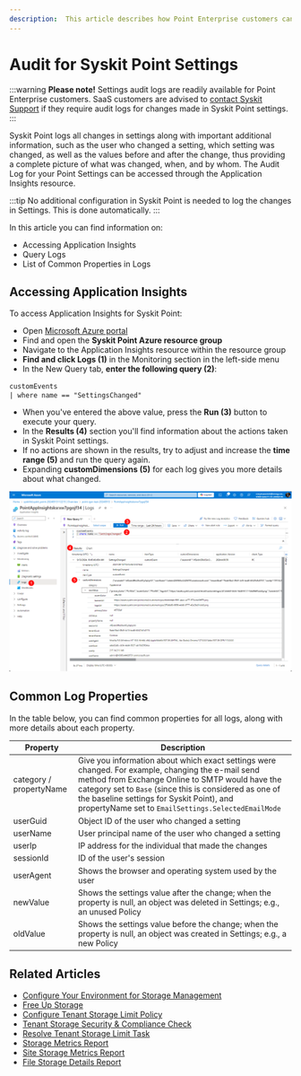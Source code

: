 ```yaml
---
description:  This article describes how Point Enterprise customers can access the audit log for all changes made in Syskit Point settings. 
---
```


# Audit for Syskit Point Settings

:::warning
**Please note!** Settings audit logs are readily available for Point Enterprise customers. SaaS customers are advised to [contact Syskit Support](https://www.syskit.com/contact-us/) if they require audit logs for changes made in Syskit Point settings.
:::

Syskit Point logs all changes in settings along with important additional information, such as the user who changed a setting, which setting was changed, as well as the values before and after the change, thus providing a complete picture of what was changed, when, and by whom. The Audit Log for your Point Settings can be accessed through the Application Insights resource.

:::tip
No additional configuration in Syskit Point is needed to log the changes in Settings. This is done automatically. 
:::

In this article you can find information on:

* Accessing Application Insights
* Query Logs 
* List of Common Properties in Logs

## Accessing Application Insights

To access Application Insights for Syskit Point:
* Open [Microsoft Azure portal](https://portal.azure.com/#home)
* Find and open the **Syskit Point Azure resource group**
* Navigate to the Application Insights resource within the resource group
* **Find and click Logs (1)** in the Monitoring section in the left-side menu
* In the New Query tab, **enter the following query (2)**:

```
customEvents
| where name == "SettingsChanged"
```

* When you've entered the above value, press the **Run (3)** button to execute your query. 
* In the **Results (4)** section you'll find information about the actions taken in Syskit Point settings.
* If no actions are shown in the results, try to adjust and increase the **time range (5)** and run the query again. 
* Expanding **customDimensions (5)** for each log gives you more details about what changed.

![Application Insights - Run Query](../../static/img/settings-audit-run-query.png)

## Common Log Properties

In the table below, you can find common properties for all logs, along with more details about each property.

| Property | Description |
| --- | --- |
| category / propertyName | Give you information about which exact settings were changed. For example, changing the e-mail send method from Exchange Online to SMTP would have the category set to  `Base` (since this is considered as one of the baseline settings for Syskit Point), and propertyName set to `EmailSettings.SelectedEmailMode` | 
| userGuid | Object ID of the user who changed a setting |
| userName | User principal name of the user who changed a setting |
| userIp | IP address for the individual that made the changes |
| sessionId | ID of the user's session | 
| userAgent | Shows the browser and operating system used by the user |
| newValue | Shows the settings value after the change; when the property is null, an object was deleted in Settings; e.g., an unused Policy |
| oldValue | Shows the settings value before the change; when the property is null, an object was created in Settings; e.g., a new Policy | 

## Related Articles

* [Configure Your Environment for Storage Management](../configuration/configure-point-for-storage-management.md)
* [Free Up Storage](../storage-management/free-up-storage.md)
* [Configure Tenant Storage Limit Policy](../governance-and-automation/automated-workflows/tenant-storage-admin.md)
* [Tenant Storage Security & Compliance Check](../governance-and-automation/security-compliance-checks/tenant-storage.md)
* [Resolve Tenant Storage Limit Task](../point-collaborators/resolve-governance-tasks/tenant-storage-limit.md)
* [Storage Metrics Report](../storage-management/storage-reports.md)
* [Site Storage Metrics Report](../storage-management/storage-reports.md#site-storage-metrics)
* [File Storage Details Report](../storage-management/storage-reports.md#file-storage-details)
